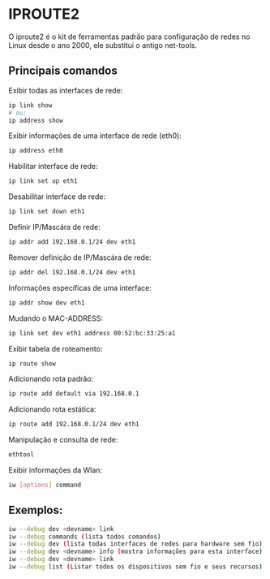# IPROUTE2

O iproute2 é o kit de ferramentas padrão para configuração de redes no Linux desde o ano 2000, ele substitui o antigo net-tools.  

## Principais comandos

Exibir todas as interfaces de rede:
```bash
ip link show
# ou:
ip address show
```

Exibir informações de uma interface de rede (eth0):
```bash
ip address eth0
```

Habilitar interface de rede:
```bash
ip link set up eth1
```

Desabilitar interface de rede:
```bash
ip link set down eth1
```

Definir IP/Mascára de rede:
```bash
ip addr add 192.168.0.1/24 dev eth1
```

Remover definição de IP/Mascára de rede:
```bash
ip addr del 192.168.0.1/24 dev eth1
```

Informações específicas de uma interface:
```bash
ip addr show dev eth1
```

Mudando o MAC-ADDRESS:
```bash
ip link set dev eth1 address 00:52:bc:33:25:a1
```

Exibir tabela de roteamento:
```bash
ip route show
```

Adicionando rota padrão:
```bash
ip route add default via 192.168.0.1
```

Adicionando rota estática:
```bash
ip route add 192.168.0.1/24 dev eth1
```

Manipulação e consulta de rede:
```bash
ethtool
```

Exibir informações da Wlan:
```bash
iw [options] command
```

## Exemplos:

```bash
iw --debug dev <devname> link
iw --debug commands (lista todos comandos)
iw --debug dev (lista todas interfaces de redes para hardware sem fio)
iw --debug dev <devname> info (mostra informações para esta interface)
iw --debug dev <devname> link
iw --debug list (Listar todos os dispositivos sem fio e seus recursos)
```
